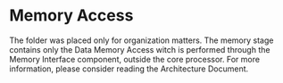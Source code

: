 Memory Access
=============
The folder was placed only for organization matters. The memory stage contains only the Data Memory Access witch is performed through the Memory Interface component, outside the core processor. For more information, please consider reading the Architecture Document.
